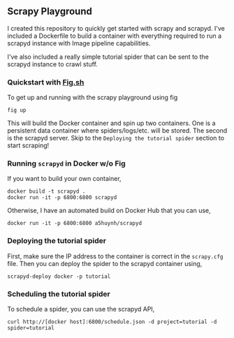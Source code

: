 
## Scrapy Playground

I created this repository to quickly get started with scrapy and scrapyd. I've
included a Dockerfile to build a container with everything required to run a
scrapyd instance with Image pipeline capabilities.

I've also included a really simple tutorial spider that can be sent to the
scrapyd instance to crawl stuff.


### Quickstart with [Fig.sh](http://fig.sh/)

To get up and running with the scrapy playground using fig
    
    fig up

This will build the Docker container and spin up two containers. One is a
persistent data container where spiders/logs/etc. will be stored. The second is
the scrapyd server. Skip to the `Deploying the tutorial spider` section to
start scraping!


### Running `scrapyd` in Docker w/o Fig

If you want to build your own container,

    docker build -t scrapyd .
    docker run -it -p 6800:6800 scrapyd

Otherwise, I have an automated build on Docker Hub that you can use,

    docker run -it -p 6800:6800 a5huynh/scrapyd


### Deploying the tutorial spider

First, make sure the IP address to the container is correct in the `scrapy.cfg`
file. Then you can deploy the spider to the scrapyd container using,

    scrapyd-deploy docker -p tutorial


### Scheduling the tutorial spider

To schedule a spider, you can use the scrapyd API,

    curl http://[docker host]:6800/schedule.json -d project=tutorial -d spider=tutorial

